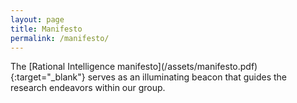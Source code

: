 ```yaml
---
layout: page
title: Manifesto
permalink: /manifesto/
---
```


<p>The [Rational Intelligence manifesto](/assets/manifesto.pdf){:target="_blank"} serves as an illuminating beacon that guides the research endeavors within our group.</p>

<br>

<object data="/assets/manifesto.pdf" width="100%" height="1100" type='application/pdf'></object>
